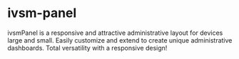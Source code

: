 # ivsm-panel

ivsmPanel is a responsive and attractive administrative layout for devices large and small. Easily customize and extend to create unique administrative dashboards. Total versatility with a responsive design!
